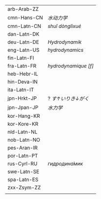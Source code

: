 | | |
|-|-|
| arb-Arab-ZZ |  |
| cmn-Hans-CN | _水动力学_ |
| cmn-Latn-CN | _shuǐ dònglìxué_ |
| dan-Latn-DK |  |
| deu-Latn-DE | _Hydrodynamik_ |
| eng-Latn-US | _hydrodynamics_ |
| fin-Latn-FI |  |
| fra-Latn-FR | _hydrodynamique [f]_ |
| heb-Hebr-IL |  |
| hin-Deva-IN |  |
| ita-Latn-IT |  |
| jpn-Hrkt-JP | ? _す↑いりき↓がく_ |
| jpn-Jpan-JP | _水力学_ |
| kor-Hang-KR |  |
| kor-Kore-KR |  |
| nld-Latn-NL |  |
| nob-Latn-NO |  |
| pes-Aran-IR |  |
| por-Latn-PT |  |
| rus-Cyrl-RU | _гидродина́мик_ |
| swe-Latn-SE |  |
| spa-Latn-ES |  |
| zxx-Zsym-ZZ |  |
|  |  |
